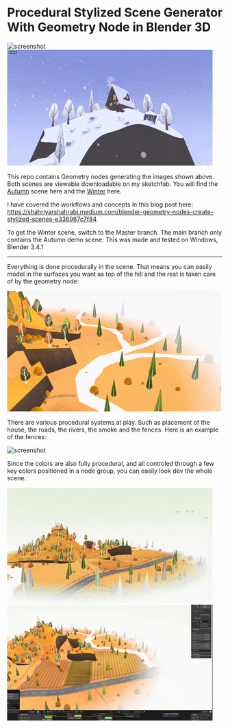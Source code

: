 Procedural Stylized Scene Generator With Geometry Node in Blender 3D
=================

![screenshot](gifs/establishingShots.gif)
![screenshot](gifs/WinterScene.gif)

This repo contains Geometry nodes generating the images shown above. Both scenes are viewable downloadable on my sketchfab. You will find the [Autumn](https://skfb.ly/oCNu9) scene here and the [Winter](https://skfb.ly/oCBKI) here. 

I have covered the workflows and concepts in this blog post here: https://shahriyarshahrabi.medium.com/blender-geometry-nodes-create-stylized-scenes-e336967c7f84

To get the Winter scene, switch to the Master branch. The main branch only contains the Autumn demo scene. This was made and tested on Windows, Blender 3.4.1

---

Everything is done procedurally in the scene. That means you can easily model in the surfaces you want as top of the hill and the rest is taken care of by the geometry node: 

![screenshot](gifs/proceduralWorkflow.gif)

There are various procedural systems at play. Such as placement of the house, the roads, the rivers, the smoke and the fences. Here is an example of the fences: 

![screenshot](gifs/RoadSide.gif)

Since the colors are also fully procedural, and all controled through a few key colors positioned in a node group, you can easily look dev the whole scene. 

![screenshot](gifs/Colors.gif)
![screenshot](gifs/proceduralShader.gif)

